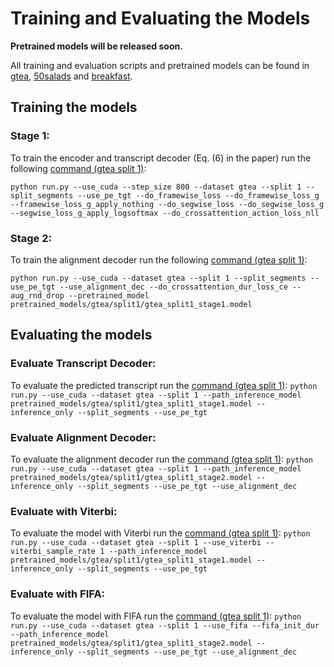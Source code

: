 # Training and Evaluating the Models

<strong>Pretrained models will be released soon. </strong>

All training and evaluation scripts and pretrained models can be found in [gtea](gtea), [50salads](50salads) and [breakfast](breakfast).

## Training the models
### Stage 1:
To train the encoder and transcript decoder (Eq. (6) in the paper) run the following [command (gtea split 1)](gtea/gtea_train_stage1_scripts.sh):

`python run.py --use_cuda --step_size 800 --dataset gtea --split 1 --split_segments --use_pe_tgt --do_framewise_loss --do_framewise_loss_g --framewise_loss_g_apply_nothing --do_segwise_loss --do_segwise_loss_g --segwise_loss_g_apply_logsoftmax --do_crossattention_action_loss_nll`

### Stage 2:
To train the alignment decoder run the following [command (gtea split 1)](gtea/gtea_train_stage2_scripts.sh):

`python run.py --use_cuda --dataset gtea --split 1 --split_segments --use_pe_tgt --use_alignment_dec --do_crossattention_dur_loss_ce --aug_rnd_drop --pretrained_model pretrained_models/gtea/split1/gtea_split1_stage1.model`

## Evaluating the models
### Evaluate Transcript Decoder:
To evaluate the predicted transcript run the [command (gtea split 1)](gtea/gtea_test_stage1_scripts.sh):
`python run.py --use_cuda --dataset gtea --split 1 --path_inference_model pretrained_models/gtea/split1/gtea_split1_stage1.model --inference_only --split_segments --use_pe_tgt`

### Evaluate Alignment Decoder:
To evaluate the alignment decoder run the [command (gtea split 1)](gtea/gtea_test_stage2_scripts.sh):
`python run.py --use_cuda --dataset gtea --split 1 --path_inference_model pretrained_models/gtea/split1/gtea_split1_stage2.model --inference_only --split_segments --use_pe_tgt --use_alignment_dec`

### Evaluate with Viterbi:
To evaluate the model with Viterbi run the [command (gtea split 1)](gtea/gtea_test_viterbi_scripts.sh):
`python run.py --use_cuda --dataset gtea --split 1 --use_viterbi --viterbi_sample_rate 1 --path_inference_model pretrained_models/gtea/split1/gtea_split1_stage1.model --inference_only --split_segments --use_pe_tgt`

### Evaluate with FIFA:
To evaluate the model with FIFA run the [command (gtea split 1)](gtea/gtea_test_fifa_scripts.sh):
`python run.py --use_cuda --dataset gtea --split 1 --use_fifa --fifa_init_dur --path_inference_model pretrained_models/gtea/split1/gtea_split1_stage2.model --inference_only --split_segments --use_pe_tgt --use_alignment_dec`
